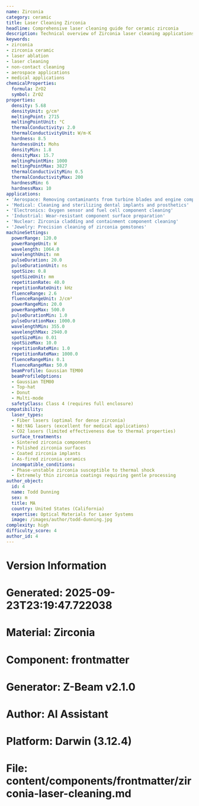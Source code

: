 ```yaml
---
name: Zirconia
category: ceramic
title: Laser Cleaning Zirconia
headline: Comprehensive laser cleaning guide for ceramic zirconia
description: Technical overview of Zirconia laser cleaning applications and parameters
keywords:
- zirconia
- zirconia ceramic
- laser ablation
- laser cleaning
- non-contact cleaning
- aerospace applications
- medical applications
chemicalProperties:
  formula: ZrO2
  symbol: ZrO2
properties:
  density: 5.68
  densityUnit: g/cm³
  meltingPoint: 2715
  meltingPointUnit: °C
  thermalConductivity: 2.0
  thermalConductivityUnit: W/m·K
  hardness: 8.5
  hardnessUnit: Mohs
  densityMin: 1.8
  densityMax: 15.7
  meltingPointMin: 1000
  meltingPointMax: 3827
  thermalConductivityMin: 0.5
  thermalConductivityMax: 200
  hardnessMin: 6
  hardnessMax: 10
applications:
- 'Aerospace: Removing contaminants from turbine blades and engine components'
- 'Medical: Cleaning and sterilizing dental implants and prosthetics'
- 'Electronics: Oxygen sensor and fuel cell component cleaning'
- 'Industrial: Wear-resistant component surface preparation'
- 'Nuclear: Zirconia cladding and containment component cleaning'
- 'Jewelry: Precision cleaning of zirconia gemstones'
machineSettings:
  powerRange: 120.0
  powerRangeUnit: W
  wavelength: 1064.0
  wavelengthUnit: nm
  pulseDuration: 20.0
  pulseDurationUnit: ns
  spotSize: 0.8
  spotSizeUnit: mm
  repetitionRate: 40.0
  repetitionRateUnit: kHz
  fluenceRange: 2.6
  fluenceRangeUnit: J/cm²
  powerRangeMin: 20.0
  powerRangeMax: 500.0
  pulseDurationMin: 1.0
  pulseDurationMax: 1000.0
  wavelengthMin: 355.0
  wavelengthMax: 2940.0
  spotSizeMin: 0.01
  spotSizeMax: 10.0
  repetitionRateMin: 1.0
  repetitionRateMax: 1000.0
  fluenceRangeMin: 0.1
  fluenceRangeMax: 50.0
  beamProfile: Gaussian TEM00
  beamProfileOptions:
  - Gaussian TEM00
  - Top-hat
  - Donut
  - Multi-mode
  safetyClass: Class 4 (requires full enclosure)
compatibility:
  laser_types:
  - Fiber lasers (optimal for dense zirconia)
  - Nd:YAG lasers (excellent for medical applications)
  - CO2 lasers (limited effectiveness due to thermal properties)
  surface_treatments:
  - Sintered zirconia components
  - Polished zirconia surfaces
  - Coated zirconia implants
  - As-fired zirconia ceramics
  incompatible_conditions:
  - Phase-unstable zirconia susceptible to thermal shock
  - Extremely thin zirconia coatings requiring gentle processing
author_object:
  id: 4
  name: Todd Dunning
  sex: m
  title: MA
  country: United States (California)
  expertise: Optical Materials for Laser Systems
  image: /images/author/todd-dunning.jpg
complexity: high
difficulty_score: 4
author_id: 4
---
```



# Version Information
# Generated: 2025-09-23T23:19:47.722038
# Material: Zirconia
# Component: frontmatter
# Generator: Z-Beam v2.1.0
# Author: AI Assistant
# Platform: Darwin (3.12.4)
# File: content/components/frontmatter/zirconia-laser-cleaning.md